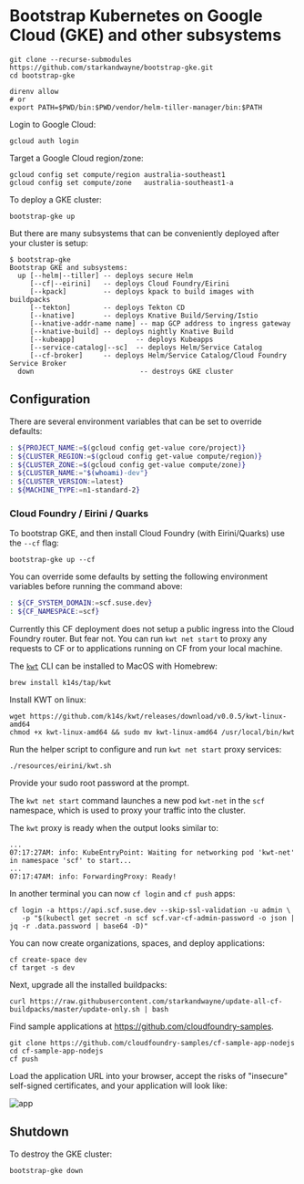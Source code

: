 # Bootstrap Kubernetes on Google Cloud (GKE) and other subsystems

```plain
git clone --recurse-submodules https://github.com/starkandwayne/bootstrap-gke.git
cd bootstrap-gke

direnv allow
# or
export PATH=$PWD/bin:$PWD/vendor/helm-tiller-manager/bin:$PATH
```

Login to Google Cloud:

```plain
gcloud auth login
```

Target a Google Cloud region/zone:

```plain
gcloud config set compute/region australia-southeast1
gcloud config set compute/zone   australia-southeast1-a
```

To deploy a GKE cluster:

```plain
bootstrap-gke up
```

But there are many subsystems that can be conveniently deployed after your cluster is setup:

```plain
$ bootstrap-gke
Bootstrap GKE and subsystems:
  up [--helm|--tiller] -- deploys secure Helm
     [--cf|--eirini]   -- deploys Cloud Foundry/Eirini
     [--kpack]         -- deploys kpack to build images with buildpacks
     [--tekton]        -- deploys Tekton CD
     [--knative]       -- deploys Knative Build/Serving/Istio
     [--knative-addr-name name] -- map GCP address to ingress gateway
     [--knative-build] -- deploys nightly Knative Build
     [--kubeapp]               -- deploys Kubeapps
     [--service-catalog|--sc]  -- deploys Helm/Service Catalog
     [--cf-broker]     -- deploys Helm/Service Catalog/Cloud Foundry Service Broker
  down                          -- destroys GKE cluster
```

## Configuration

There are several environment variables that can be set to override defaults:

```bash
: ${PROJECT_NAME:=$(gcloud config get-value core/project)}
: ${CLUSTER_REGION:=$(gcloud config get-value compute/region)}
: ${CLUSTER_ZONE:=$(gcloud config get-value compute/zone)}
: ${CLUSTER_NAME:="$(whoami)-dev"}
: ${CLUSTER_VERSION:=latest}
: ${MACHINE_TYPE:=n1-standard-2}
```

### Cloud Foundry / Eirini / Quarks

To bootstrap GKE, and then install Cloud Foundry (with Eirini/Quarks) use the `--cf` flag:

```plain
bootstrap-gke up --cf
```

You can override some defaults by setting the following environment variables before running the command above:

```bash
: ${CF_SYSTEM_DOMAIN:=scf.suse.dev}
: ${CF_NAMESPACE:=scf}
```

Currently this CF deployment does not setup a public ingress into the Cloud Foundry router. But fear not. You can run `kwt net start` to proxy any requests to CF or to applications running on CF from your local machine.

The [`kwt`](https://github.com/k14s/kwt) CLI can be installed to MacOS with Homebrew:

```plain
brew install k14s/tap/kwt
```
Install KWT on linux:

```plain
wget https://github.com/k14s/kwt/releases/download/v0.0.5/kwt-linux-amd64 
chmod +x kwt-linux-amd64 && sudo mv kwt-linux-amd64 /usr/local/bin/kwt
```


Run the helper script to configure and run `kwt net start` proxy services:

```plain
./resources/eirini/kwt.sh
```

Provide your sudo root password at the prompt.

The `kwt net start` command launches a new pod `kwt-net` in the `scf` namespace, which is used to proxy your traffic into the cluster.

The `kwt` proxy is ready when the output looks similar to:

```plain
...
07:17:27AM: info: KubeEntryPoint: Waiting for networking pod 'kwt-net' in namespace 'scf' to start...
...
07:17:47AM: info: ForwardingProxy: Ready!
```

In another terminal you can now `cf login` and `cf push` apps:

```plain
cf login -a https://api.scf.suse.dev --skip-ssl-validation -u admin \
   -p "$(kubectl get secret -n scf scf.var-cf-admin-password -o json | jq -r .data.password | base64 -D)"
```

You can now create organizations, spaces, and deploy applications:

```plain
cf create-space dev
cf target -s dev
```

Next, upgrade all the installed buildpacks:

```plain
curl https://raw.githubusercontent.com/starkandwayne/update-all-cf-buildpacks/master/update-only.sh | bash
```

Find sample applications at https://github.com/cloudfoundry-samples.

```plain
git clone https://github.com/cloudfoundry-samples/cf-sample-app-nodejs
cd cf-sample-app-nodejs
cf push
```

Load the application URL into your browser, accept the risks of "insecure" self-signed certificates, and your application will look like:

![app](https://cl.ly/9ebcd7a4e4b9/cf-nodejs-app.png)

## Shutdown

To destroy the GKE cluster:

```plain
bootstrap-gke down
```

